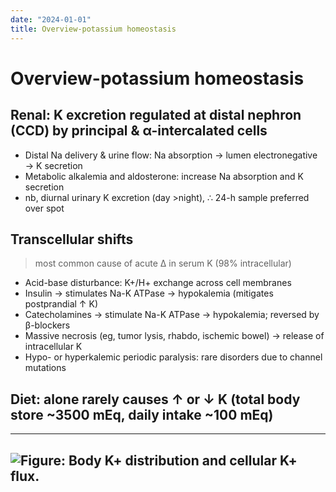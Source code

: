 ```yaml
---
date: "2024-01-01"
title: Overview-potassium homeostasis
---
```



# Overview-potassium homeostasis

## Renal: K excretion regulated at distal nephron (CCD) by principal & α-intercalated cells

- Distal Na delivery & urine flow: Na absorption → lumen electronegative → K secretion
- Metabolic alkalemia and aldosterone: increase Na absorption and K secretion
- nb, diurnal urinary K excretion (day >night), ∴ 24-h sample preferred over spot

## Transcellular shifts

> most common cause of acute ∆ in serum K (98% intracellular)

- Acid-base disturbance: K+/H+ exchange across cell membranes
- Insulin → stimulates Na-K ATPase → hypokalemia (mitigates postprandial ↑ K)
- Catecholamines → stimulate Na-K ATPase → hypokalemia; reversed by β-blockers
- Massive necrosis (eg, tumor lysis, rhabdo, ischemic bowel) → release of intracellular K
- Hypo- or hyperkalemic periodic paralysis: rare disorders due to channel mutations

## Diet: alone rarely causes ↑ or ↓ K (total body store ~3500 mEq, daily intake ~100 mEq)

---
![Figure: Body K+ distribution and cellular K+ flux.](https://i.imgur.com/j70D72X.png)
---

